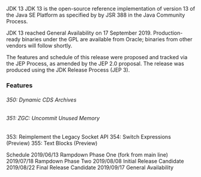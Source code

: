JDK 13
JDK 13 is the open-source reference implementation of version 13 of the Java SE Platform as specified by by JSR 388 in the Java Community Process.

JDK 13 reached General Availability on 17 September 2019. Production-ready binaries under the GPL are available from Oracle; binaries from other vendors will follow shortly.

The features and schedule of this release were proposed and tracked via the JEP Process, as amended by the JEP 2.0 proposal. The release was produced using the JDK Release Process (JEP 3).

### Features
###### 350:	Dynamic CDS Archives
###### 351:	ZGC: Uncommit Unused Memory
353:	Reimplement the Legacy Socket API
354:	Switch Expressions (Preview)
355:	Text Blocks (Preview)


Schedule
2019/06/13		Rampdown Phase One (fork from main line)
2019/07/18		Rampdown Phase Two
2019/08/08		Initial Release Candidate
2019/08/22		Final Release Candidate
2019/09/17		General Availability